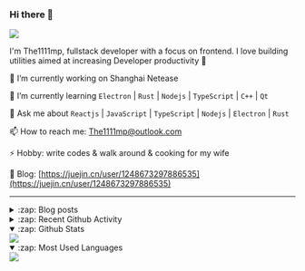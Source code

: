 ### Hi there 👋

![](https://komarev.com/ghpvc/?username=1111mp&color=green)

I'm The1111mp, fullstack developer with a focus on frontend. I love building utilities aimed at increasing Developer productivity 🙌

🔭 I’m currently working on Shanghai Netease

🌱 I’m currently learning `Electron` | `Rust` | `Nodejs` | `TypeScript` | `C++` | `Qt`

💬 Ask me about `Reactjs` | `JavaScript` | `TypeScript` | `Nodejs` | `Electron` | `Rust`

📫 How to reach me: <a href="mailto:The1111mp@outlook.com">The1111mp@outlook.com</a>

⚡ Hobby: write codes & walk around & cooking for my wife

📖 Blog: [https://juejin.cn/user/1248673297886535](https://juejin.cn/user/1248673297886535)

***

<details>
  <summary>:zap: Blog posts</summary>

  - [这里有从零开始构建现代化前端UI组件库所需要的一切](https://juejin.cn/post/7324011329883045915)
  - [使用 nvm-desktop 轻松安装和管理多个 node 版本](https://juejin.cn/post/7267791228872179727)
  - [Electron 中集成 SQLite3 数据库的最佳实践](https://juejin.cn/post/7202807471881306172)
  - [从0开发IM，单聊群聊在线离线消息以及消息的已读未读功能](https://juejin.cn/post/7202583557751865401)
  - [Electron（网页）中实现接近微信消息发送体验的消息输入框及界面](https://juejin.cn/post/7252505446396575781)
  - [Qt中基于QWebEngineView和QWebChannel实现与web的交互](https://juejin.cn/post/7238423148555501629)
</details>

<details>
  <summary>:zap: Recent Github Activity</summary>

  <!--START_SECTION:activity-->
1. 🗣 Commented on [#156](https://github.com/1111mp/nvm-desktop/issues/156#issuecomment-2603839010) in [1111mp/nvm-desktop](https://github.com/1111mp/nvm-desktop)
2. 🗣 Commented on [#156](https://github.com/1111mp/nvm-desktop/issues/156#issuecomment-2603676836) in [1111mp/nvm-desktop](https://github.com/1111mp/nvm-desktop)
3. 🗣 Commented on [#156](https://github.com/1111mp/nvm-desktop/issues/156#issuecomment-2603617395) in [1111mp/nvm-desktop](https://github.com/1111mp/nvm-desktop)
4. 🗣 Commented on [#156](https://github.com/1111mp/nvm-desktop/issues/156#issuecomment-2601872367) in [1111mp/nvm-desktop](https://github.com/1111mp/nvm-desktop)
5. 🗣 Commented on [#156](https://github.com/1111mp/nvm-desktop/issues/156#issuecomment-2601695574) in [1111mp/nvm-desktop](https://github.com/1111mp/nvm-desktop)
6. 🗣 Commented on [#156](https://github.com/1111mp/nvm-desktop/issues/156#issuecomment-2601575884) in [1111mp/nvm-desktop](https://github.com/1111mp/nvm-desktop)
7. 🎉 Merged PR [#153](https://github.com/1111mp/nvm-desktop/pull/153) in [1111mp/nvm-desktop](https://github.com/1111mp/nvm-desktop)
8. 🗣 Commented on [#155](https://github.com/1111mp/nvm-desktop/issues/155#issuecomment-2591567173) in [1111mp/nvm-desktop](https://github.com/1111mp/nvm-desktop)
9. 🗣 Commented on [#23](https://github.com/1111mp/nvm-desktop/issues/23#issuecomment-2577416356) in [1111mp/nvm-desktop](https://github.com/1111mp/nvm-desktop)
10. 💪 Opened PR [#153](https://github.com/1111mp/nvm-desktop/pull/153) in [1111mp/nvm-desktop](https://github.com/1111mp/nvm-desktop)
  <!--END_SECTION:activity-->
</details>

<details open>
  <summary>:zap: Github Stats</summary>

  <img align="center" src="https://github-readme-stats-sigma-five.vercel.app/api?username=1111mp&show_icons=true&hide_border=true&theme=gruvbox" />
</details>

<details open>
  <summary>:zap: Most Used Languages</summary>

  <img align="center" src="https://github-readme-stats-sigma-five.vercel.app/api/top-langs/?username=1111mp&layout=compact&show_icons=true&hide_border=true&theme=gruvbox" />
</details>


<!--
**1111mp/1111mp** is a ✨ _special_ ✨ repository because its `README.md` (this file) appears on your GitHub profile.

Here are some ideas to get you started:

- 🔭 I’m currently working on ...
- 🌱 I’m currently learning ...
- 👯 I’m looking to collaborate on ...
- 🤔 I’m looking for help with ...
- 💬 Ask me about ...
- 📫 How to reach me: ...
- 😄 Pronouns: ...
- ⚡ Fun fact: ...
-->
